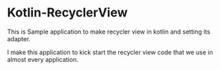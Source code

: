 # Kotlin-RecyclerView
This is Sample application to make recycler view in kotlin and setting its adapter. 

I make this application to kick start the recycler view code that we use in almost every application. 

